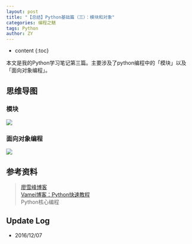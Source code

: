 ```yaml
---
layout: post
title: "【总结】Python基础篇（三）：模块和对象"
categories: 编程之魅
tags: Python
author: ZY
---
```


* content
{:toc}

本文是我的Python学习笔记第三篇。主要涉及了python编程中的「模块」以及「面向对象编程」。




## 思维导图

### 模块
![](https://raw.githubusercontent.com/woaielf/woaielf.github.io/master/_posts/Pic/1612/161207-1.png)

### 面向对象编程
![](https://raw.githubusercontent.com/woaielf/woaielf.github.io/master/_posts/Pic/1612/161207-2.png)



## 参考资料
> [廖雪峰博客](http://www.liaoxuefeng.com/wiki/001374738125095c955c1e6d8bb493182103fac9270762a000) <br>
[Vamei博客：Python快速教程](http://www.cnblogs.com/vamei/archive/2012/09/13/2682778.html) <br>
Python核心编程


## Update Log
- 2016/12/07